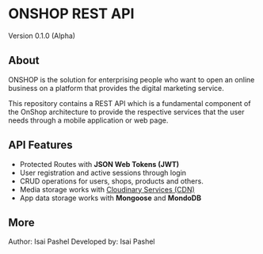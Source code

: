 # ONSHOP REST API

Version 0.1.0 (Alpha)

## About

ONSHOP is the solution for enterprising people who want to open an online business on a platform that provides the digital marketing service.

This repository contains a REST API which is a fundamental component of the OnShop architecture to provide the respective services that the user needs through a mobile application or web page.

## API Features

- Protected Routes with **JSON Web Tokens (JWT)**
- User registration and active sessions through login
- CRUD operations for users, shops, products and others.
- Media storage works with [Cloudinary Services (CDN)](https://cloudinary.com/)
- App data storage works with **Mongoose** and **MondoDB**

## More

Author: Isai Pashel
Developed by: Isai Pashel
